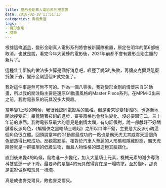 ```yaml
---
title: 變形金剛真人電影系列被重置
date: 2018-02-18 11:51:13
categories: 青梅煮酒
tags:
- 變形金剛
- 隨筆
---
```

根據這條[消息](http://news.tfw2005.com/2018/02/16/transformers-cinematic-universe-current-movie-series-rebooted-358641)，變形金剛真人電影系列將會被新團隊重置，原定在明年的第6部被取消。也就是說，看完今年大黃蜂的電影後，2021年前都不會有變形金剛主題的新片了。

這種壯士斷腕的做法多少算是個好消息吧，經歷了變5的失敗，再讓麥克爾貝這麼折騰下去，變形金剛這個IP就完蛋了。

我對這件事是無可無不可的。作為一個八零後，我對變形金剛的情懷來自G1動畫，所以我的關注點主要是還原G1動畫風格的Master Piece系列。在MPM-3出來之前，我對電影系的玩具沒多大興趣。

當年變1上映的時候，我很難認同電影系的風格。但是後來從變1到變3，也逐漸地開始接受它，畢竟隨著技術的進步，審美風格也會發生變化，沒必要固守二、三十年前的東西。我對電影系最大的意見是劇情太爛，有句話很對，說一部戲好不好關鍵看反派角色，《蝙蝠俠之黑暗騎士崛起》之所以口碑不錯，主要是大反派小醜這個角色很立體。回頭說當年的G1動畫最成功的一點也是霸天虎尤其威震天這個角色塑造得比較成功。反觀電影系，相對於汽車人華麗的人形態和隱藏形態，霸天虎陣營就是一群猥瑣的低級生物，而且人物性格的塑造極其臉譜化。

直到後來變4的時候，風格進一步變化，加入大量騎士元素，機械元素的減少導致科技感進一步下降。最要命的是變4的玩具做得實在是一塌糊塗。至於變5，那真是電影做得和玩具一樣爛。

真是成也麥克爾貝，敗也麥克爾貝。



